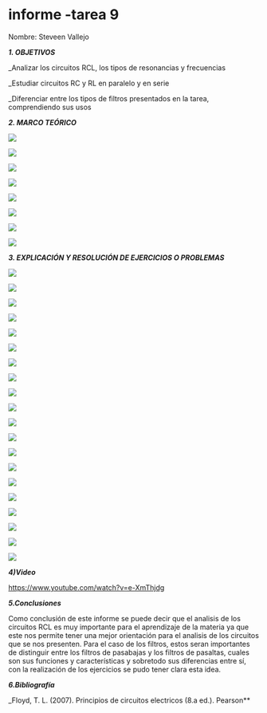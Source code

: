 # informe -tarea 9

Nombre: Steveen Vallejo 


***1. OBJETIVOS***

_Analizar los circuitos RCL, los tipos de resonancias y frecuencias

_Estudiar circuitos RC y RL en paralelo y en serie

_Diferenciar entre los tipos de filtros presentados en la tarea, comprendiendo sus usos

***2. MARCO TEÓRICO*** 

![](https://github.com/smvaca2/inf-tarea9/blob/9c2e39ca22bfd1b35480922cd5b3b29676f6e203/1.PNG)

![](https://github.com/smvaca2/inf-tarea9/blob/9c2e39ca22bfd1b35480922cd5b3b29676f6e203/2.PNG)

![](https://github.com/smvaca2/inf-tarea9/blob/9c2e39ca22bfd1b35480922cd5b3b29676f6e203/3.PNG)

![](https://github.com/smvaca2/inf-tarea9/blob/9c2e39ca22bfd1b35480922cd5b3b29676f6e203/4.PNG)

![](https://github.com/smvaca2/inf-tarea9/blob/9c2e39ca22bfd1b35480922cd5b3b29676f6e203/5.PNG)

![](https://github.com/smvaca2/inf-tarea9/blob/9c2e39ca22bfd1b35480922cd5b3b29676f6e203/6.PNG)

![](https://github.com/smvaca2/inf-tarea9/blob/9c2e39ca22bfd1b35480922cd5b3b29676f6e203/7.PNG)

![](https://github.com/smvaca2/inf-tarea9/blob/9c2e39ca22bfd1b35480922cd5b3b29676f6e203/8.PNG)

***3. EXPLICACIÓN Y RESOLUCIÓN DE EJERCICIOS O PROBLEMAS***

![](https://github.com/smvaca2/inf-tarea9/blob/336971d6aa4b3694e20ff865e36452eabe32af03/a.PNG)

![](https://github.com/smvaca2/inf-tarea9/blob/336971d6aa4b3694e20ff865e36452eabe32af03/b.PNG)

![](https://github.com/smvaca2/inf-tarea9/blob/336971d6aa4b3694e20ff865e36452eabe32af03/c.PNG)

![](https://github.com/smvaca2/inf-tarea9/blob/336971d6aa4b3694e20ff865e36452eabe32af03/d.PNG)

![](https://github.com/smvaca2/inf-tarea9/blob/336971d6aa4b3694e20ff865e36452eabe32af03/e.PNG)

![](https://github.com/smvaca2/inf-tarea9/blob/336971d6aa4b3694e20ff865e36452eabe32af03/f.PNG)

![](https://github.com/smvaca2/inf-tarea9/blob/336971d6aa4b3694e20ff865e36452eabe32af03/g.PNG)

![](https://github.com/smvaca2/inf-tarea9/blob/336971d6aa4b3694e20ff865e36452eabe32af03/h.PNG)

![](https://github.com/smvaca2/inf-tarea9/blob/336971d6aa4b3694e20ff865e36452eabe32af03/i.PNG)

![](https://github.com/smvaca2/inf-tarea9/blob/336971d6aa4b3694e20ff865e36452eabe32af03/k.PNG)

![](https://github.com/smvaca2/inf-tarea9/blob/336971d6aa4b3694e20ff865e36452eabe32af03/l.PNG)

![](https://github.com/smvaca2/inf-tarea9/blob/336971d6aa4b3694e20ff865e36452eabe32af03/m.PNG)

![](https://github.com/smvaca2/inf-tarea9/blob/336971d6aa4b3694e20ff865e36452eabe32af03/n.PNG)

![](https://github.com/smvaca2/inf-tarea9/blob/336971d6aa4b3694e20ff865e36452eabe32af03/o.PNG)

![](https://github.com/smvaca2/inf-tarea9/blob/336971d6aa4b3694e20ff865e36452eabe32af03/p.PNG)

![](https://github.com/smvaca2/inf-tarea9/blob/336971d6aa4b3694e20ff865e36452eabe32af03/q.PNG)

![](https://github.com/smvaca2/inf-tarea9/blob/336971d6aa4b3694e20ff865e36452eabe32af03/r.PNG)

![](https://github.com/smvaca2/inf-tarea9/blob/336971d6aa4b3694e20ff865e36452eabe32af03/s.PNG)

![](https://github.com/smvaca2/inf-tarea9/blob/336971d6aa4b3694e20ff865e36452eabe32af03/t.PNG)

![](https://github.com/smvaca2/inf-tarea9/blob/336971d6aa4b3694e20ff865e36452eabe32af03/u.PNG)

***4)Video***

https://www.youtube.com/watch?v=e-XmThjdg

***5.Conclusiones***

Como conclusión de este informe se puede decir que el analisis de los circuitos RCL es muy importante para el aprendizaje de la materia ya que este nos permite tener una mejor orientación para el analisis de los circuitos que se nos presenten. Para el caso de los filtros, estos seran importantes de distinguir entre los filtros de pasabajas y los filtros de pasaltas, cuales son sus funciones y características y sobretodo sus diferencias entre sí, con la realización de los ejercicios se pudo tener clara esta idea.

***6.Bibliografía***

_Floyd, T. L. (2007). Principios de circuitos electricos (8.a ed.). Pearson**
